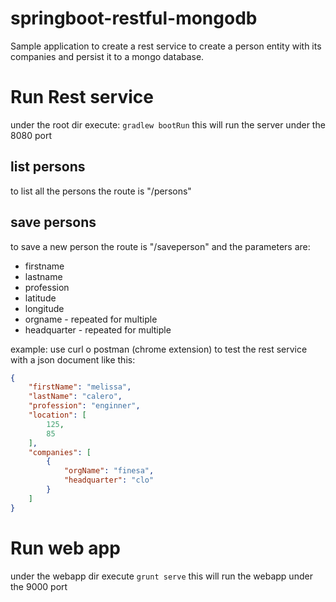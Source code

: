 springboot-restful-mongodb
==========================

Sample application to create a rest service to create a person entity with its companies and persist it to a mongo database.


# Run Rest service
under the root dir execute: 
`gradlew bootRun`
this will run the server under the 8080 port

## list persons
to list all the persons the route is "/persons"

## save persons
to save a new person the route is "/saveperson" and the parameters are:
* firstname
* lastname 
* profession 
* latitude
* longitude
* orgname - repeated for multiple
* headquarter - repeated for multiple

example: use curl o postman (chrome extension) to test the rest service with a json document like this:

```json
{
    "firstName": "melissa",
    "lastName": "calero",
    "profession": "enginner",
    "location": [
        125,
        85
    ],
    "companies": [
        {
            "orgName": "finesa",
            "headquarter": "clo"
        }
    ]
}
```

# Run web app
under the webapp dir execute
`grunt serve`
this will run the webapp under the 9000 port

